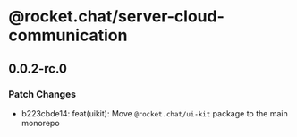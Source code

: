# @rocket.chat/server-cloud-communication

## 0.0.2-rc.0

### Patch Changes

- b223cbde14: feat(uikit): Move `@rocket.chat/ui-kit` package to the main monorepo
